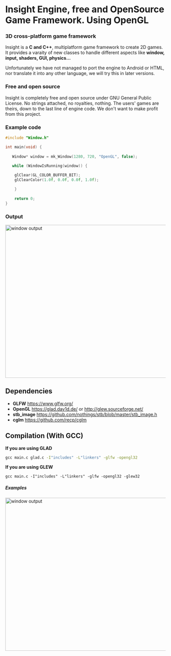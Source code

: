 # Insight Engine, free and OpenSource Game Framework. Using OpenGL
### 3D cross-platform game framework
Insight is a **C and C++**, multiplatform game framework to create 2D games. It provides a varaity of new classes to handle different aspects like **window, input, shaders, GUI, physics...**

Unfortunately we have not managed to port the engine to Android or HTML, nor translate it into any other language, we will try this in later versions.

### Free and open source
Insight is completely free and open source under GNU General Public License. No strings attached, no royalties, nothing. The users' games are theirs, down to the last line of engine code. We don't want to make profit from this project.

### Example code
```c
#include "Window.h"

int main(void) {
   
   Window* window = mk_Window(1280, 720, "OpenGL", false);
   
   while (WindowIsRunning(window)) {

	glClear(GL_COLOR_BUFFER_BIT);
	glClearColor(1.0f, 0.0f, 0.0f, 1.0f);

    }
    
    return 0;
}
```
### Output
<img width="854" height="480" src="https://raw.githubusercontent.com/AlKiam/Insight2D/master/images/examplewindow.png" alt="window output"/>

## Dependencies
  * **GLFW** https://www.glfw.org/
  * **OpenGL** https://glad.dav1d.de/ or http://glew.sourceforge.net/
  * **stb_image** https://github.com/nothings/stb/blob/master/stb_image.h
  * **cglm** https://github.com/recp/cglm
  
## Compilation (With GCC)
**If you are using GLAD**
```cmd
gcc main.c glad.c -I"includes" -L"linkers" -glfw -opengl32
```
**If you are using GLEW**
```
gcc main.c -I"includes" -L"linkers" -glfw -opengl32 -glew32
```

##### Examples
<img width="854" height="480" src="https://raw.githubusercontent.com/AlKiam/Insight2D/master/images/example%20game.png" alt="window output"/>


